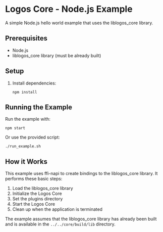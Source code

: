 # Logos Core - Node.js Example

A simple Node.js hello world example that uses the liblogos_core library.

## Prerequisites

- Node.js
- liblogos_core library (must be already built)

## Setup

1. Install dependencies:
   ```
   npm install
   ```

## Running the Example

Run the example with:

```
npm start
```

Or use the provided script:

```
./run_example.sh
```

## How it Works

This example uses ffi-napi to create bindings to the liblogos_core library. It performs these basic steps:

1. Load the liblogos_core library
2. Initialize the Logos Core
3. Set the plugins directory 
4. Start the Logos Core
5. Clean up when the application is terminated

The example assumes that the liblogos_core library has already been built and is available in the `../../core/build/lib` directory. 